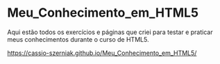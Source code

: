 # Meu_Conhecimento_em_HTML5
 Aqui estão todos os exercícios e páginas que criei para testar e praticar meus conhecimentos durante o curso de HTML5.

https://cassio-szerniak.github.io/Meu_Conhecimento_em_HTML5/
